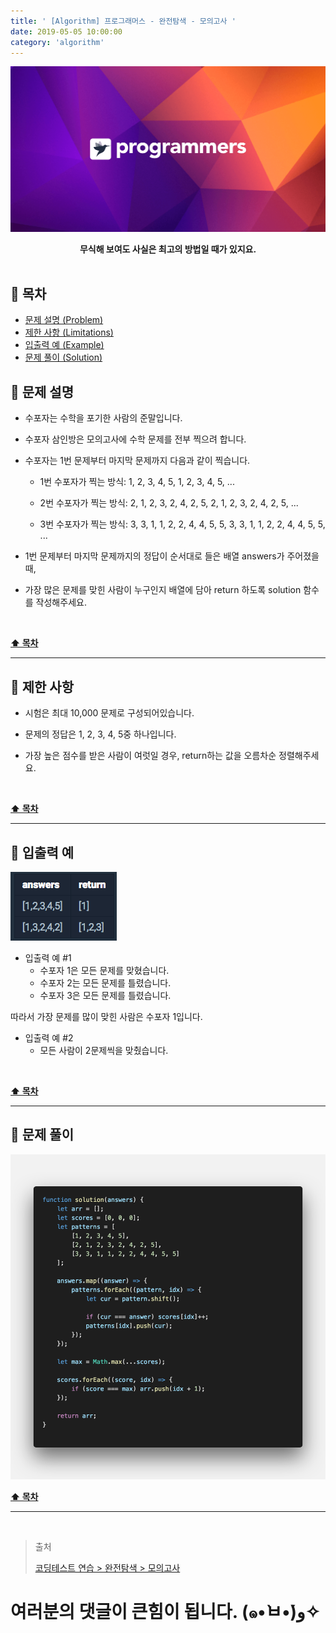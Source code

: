 ```yaml
---
title: ' [Algorithm] 프로그래머스 - 완전탐색 - 모의고사 '
date: 2019-05-05 10:00:00
category: 'algorithm'
---
```


![](../images/logo.2.png)

<center><strong>무식해 보여도 사실은 최고의 방법일 때가 있지요.</strong></center>

<br />

## **💎 목차**

- [문제 설명 (Problem)](#-문제-설명)
- [제한 사항 (Limitations)](#-제한-사항)
- [입출력 예 (Example)](#-입출력-예)
- [문제 풀이 (Solution)](#-문제-풀이)

## **📕 문제 설명**

- 수포자는 수학을 포기한 사람의 준말입니다.

- 수포자 삼인방은 모의고사에 수학 문제를 전부 찍으려 합니다.

- 수포자는 1번 문제부터 마지막 문제까지 다음과 같이 찍습니다.

  - 1번 수포자가 찍는 방식: 1, 2, 3, 4, 5, 1, 2, 3, 4, 5, ...

  - 2번 수포자가 찍는 방식: 2, 1, 2, 3, 2, 4, 2, 5, 2, 1, 2, 3, 2, 4, 2, 5, ...

  - 3번 수포자가 찍는 방식: 3, 3, 1, 1, 2, 2, 4, 4, 5, 5, 3, 3, 1, 1, 2, 2, 4, 4, 5, 5, ...

- 1번 문제부터 마지막 문제까지의 정답이 순서대로 들은 배열 answers가 주어졌을 때,

- 가장 많은 문제를 맞힌 사람이 누구인지 배열에 담아 return 하도록 solution 함수를 작성해주세요.

<br />

**[⬆ 목차](#-목차)**

---

## **🔖 제한 사항**

- 시험은 최대 10,000 문제로 구성되어있습니다.

- 문제의 정답은 1, 2, 3, 4, 5중 하나입니다.

- 가장 높은 점수를 받은 사람이 여럿일 경우, return하는 값을 오름차순 정렬해주세요.

<br />

**[⬆ 목차](#-목차)**

---

## **📙 입출력 예**

![](../images/full-search/1.example.png)
<br />

- 입출력 예 #1
  - 수포자 1은 모든 문제를 맞혔습니다.
  - 수포자 2는 모든 문제를 틀렸습니다.
  - 수포자 3은 모든 문제를 틀렸습니다.

따라서 가장 문제를 많이 맞힌 사람은 수포자 1입니다.

- 입출력 예 #2
  - 모든 사람이 2문제씩을 맞췄습니다.

<br />

**[⬆ 목차](#-목차)**

---

## **📘 문제 풀이**

![](../images/full-search/1.solution.png)
<br />

**[⬆ 목차](#-목차)**

---

<br />

> 출처
>
> <a href="https://programmers.co.kr/learn/courses/30/lessons/42840" target="_blank">코딩테스트 연습 > 완전탐색 > 모의고사</a>

# 여러분의 댓글이 큰힘이 됩니다. (๑•̀ㅂ•́)و✧
